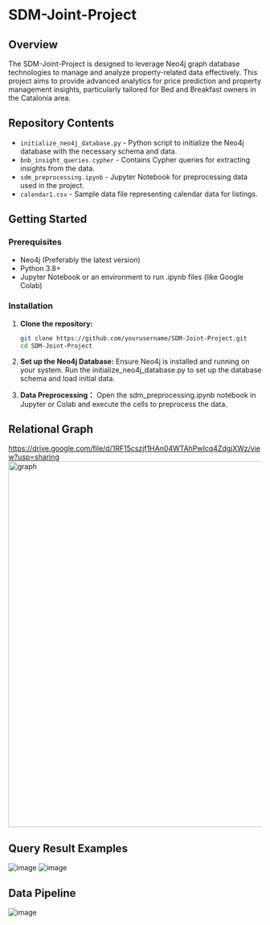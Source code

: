 # SDM-Joint-Project

## Overview
The SDM-Joint-Project is designed to leverage Neo4j graph database technologies to manage and analyze property-related data effectively. This project aims to provide advanced analytics for price prediction and property management insights, particularly tailored for Bed and Breakfast owners in the Catalonia area.

## Repository Contents
- `initialize_neo4j_database.py` - Python script to initialize the Neo4j database with the necessary schema and data.
- `bnb_insight_queries.cypher` - Contains Cypher queries for extracting insights from the data.
- `sdm_preprocessing.ipynb` - Jupyter Notebook for preprocessing data used in the project.
- `calendar1.csv` - Sample data file representing calendar data for listings.

## Getting Started
### Prerequisites
- Neo4j (Preferably the latest version)
- Python 3.8+
- Jupyter Notebook or an environment to run .ipynb files (like Google Colab)

### Installation
1. **Clone the repository:**
   ```bash
   git clone https://github.com/yourusername/SDM-Joint-Project.git
   cd SDM-Joint-Project
   
2. **Set up the Neo4j Database:**
   Ensure Neo4j is installed and running on your system.
   Run the initialize_neo4j_database.py to set up the database schema and load initial data.
   
1. **Data Preprocessing：**
   Open the sdm_preprocessing.ipynb notebook in Jupyter or Colab and execute the cells to preprocess the data.

## Relational Graph

https://drive.google.com/file/d/1RF15cszjf1HAn04WTAhPwIcq4ZdgjXWz/view?usp=sharing
<img width="728" alt="graph" src="https://github.com/woshimajintao/SDM-Joint-Project/assets/48515469/92e0dc05-debe-4070-b4b4-b3e41173bb45">



## Query Result Examples

![image](graphs/q3.jpg)
![image](graphs/r2.jpg)



## Data Pipeline
![image](graphs/data_pipeline.jpg)
